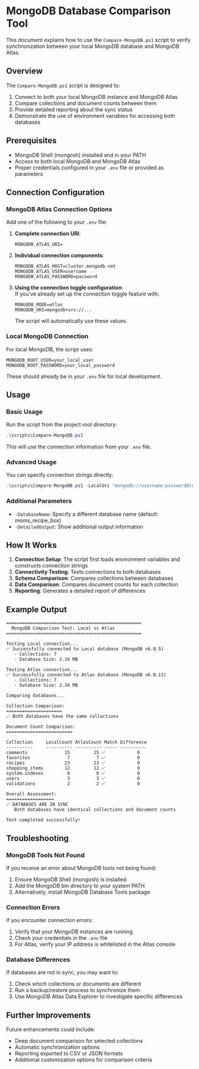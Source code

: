 # MongoDB Database Comparison Tool

This document explains how to use the `Compare-MongoDB.ps1` script to verify synchronization between your local MongoDB database and MongoDB Atlas.

## Overview

The `Compare-MongoDB.ps1` script is designed to:

1. Connect to both your local MongoDB instance and MongoDB Atlas
2. Compare collections and document counts between them
3. Provide detailed reporting about the sync status
4. Demonstrate the use of environment variables for accessing both databases

## Prerequisites

- MongoDB Shell (mongosh) installed and in your PATH
- Access to both local MongoDB and MongoDB Atlas
- Proper credentials configured in your `.env` file or provided as parameters

## Connection Configuration

### MongoDB Atlas Connection Options

Add one of the following to your `.env` file:

1. **Complete connection URI**:

   ```env
   MONGODB_ATLAS_URI=
   ```

2. **Individual connection components**:

   ```env
   MONGODB_ATLAS_HOST=cluster.mongodb.net
   MONGODB_ATLAS_USER=username
   MONGODB_ATLAS_PASSWORD=password
   ```

3. **Using the connection toggle configuration**:  
   If you've already set up the connection toggle feature with:

   ```env
   MONGODB_MODE=atlas
   MONGODB_URI=mongodb+srv://...
   ```

   The script will automatically use these values.

### Local MongoDB Connection

For local MongoDB, the script uses:

```env
MONGODB_ROOT_USER=your_local_user
MONGODB_ROOT_PASSWORD=your_local_password
```
These should already be in your `.env` file for local development.

## Usage

### Basic Usage

Run the script from the project root directory:

```powershell
.\scripts\Compare-MongoDB.ps1
```

This will use the connection information from your `.env` file.

### Advanced Usage

You can specify connection strings directly:

```powershell
.\scripts\Compare-MongoDB.ps1 -LocalUri "mongodb://username:password@localhost:27017/moms_recipe_box" -AtlasUri "
```

### Additional Parameters

- `-DatabaseName`: Specify a different database name (default: moms_recipe_box)
- `-DetailedOutput`: Show additional output information

## How It Works

1. **Connection Setup**: The script first loads environment variables and constructs connection strings
2. **Connectivity Testing**: Tests connections to both databases
3. **Schema Comparison**: Compares collections between databases
4. **Data Comparison**: Compares document counts for each collection
5. **Reporting**: Generates a detailed report of differences

## Example Output

```console
===================================================
  MongoDB Comparison Test: Local vs Atlas
===================================================

Testing Local connection...
✅ Successfully connected to Local database (MongoDB v6.0.5)
   - Collections: 7
   - Database Size: 2.34 MB

Testing Atlas connection...
✅ Successfully connected to Atlas database (MongoDB v6.0.11)
   - Collections: 7
   - Database Size: 2.34 MB

Comparing databases...

Collection Comparison:
=====================
✅ Both databases have the same collections

Document Count Comparison:
=========================

Collection     LocalCount AtlasCount Match Difference
----------     ---------- ---------- ----- ----------
comments              15         15 ✅            0
favorites              7          7 ✅            0
recipes               23         23 ✅            0
shopping_items        12         12 ✅            0
system.indexes         0          0 ✅            0
users                  3          3 ✅            0
validations            2          2 ✅            0

Overall Assessment:
==================
✅ DATABASES ARE IN SYNC
   Both databases have identical collections and document counts

Test completed successfully!
```

## Troubleshooting

### MongoDB Tools Not Found

If you receive an error about MongoDB tools not being found:

1. Ensure MongoDB Shell (mongosh) is installed
2. Add the MongoDB bin directory to your system PATH
3. Alternatively, install MongoDB Database Tools package

### Connection Errors

If you encounter connection errors:

1. Verify that your MongoDB instances are running
2. Check your credentials in the `.env` file
3. For Atlas, verify your IP address is whitelisted in the Atlas console

### Database Differences

If databases are not in sync, you may want to:

1. Check which collections or documents are different
2. Run a backup/restore process to synchronize them
3. Use MongoDB Atlas Data Explorer to investigate specific differences

## Further Improvements

Future enhancements could include:

- Deep document comparison for selected collections
- Automatic synchronization options
- Reporting exported to CSV or JSON formats
- Additional customization options for comparison criteria